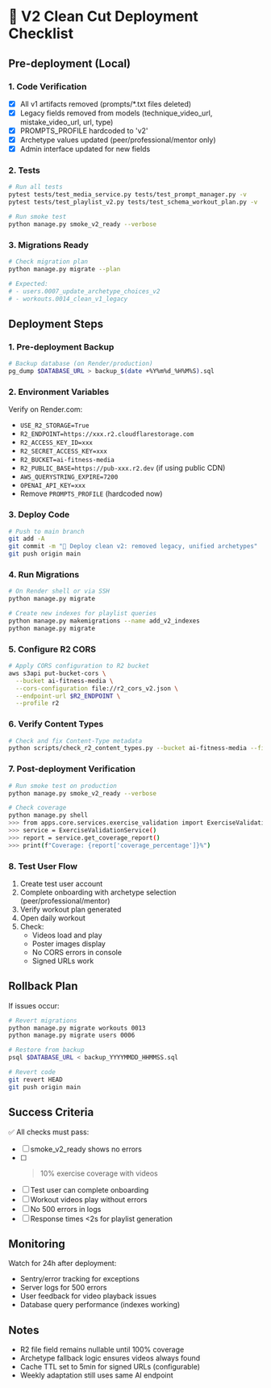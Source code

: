 # 🚀 V2 Clean Cut Deployment Checklist

## Pre-deployment (Local)

### 1. Code Verification
- [x] All v1 artifacts removed (prompts/*.txt files deleted)
- [x] Legacy fields removed from models (technique_video_url, mistake_video_url, url, type)
- [x] PROMPTS_PROFILE hardcoded to 'v2'
- [x] Archetype values updated (peer/professional/mentor only)
- [x] Admin interface updated for new fields

### 2. Tests
```bash
# Run all tests
pytest tests/test_media_service.py tests/test_prompt_manager.py -v
pytest tests/test_playlist_v2.py tests/test_schema_workout_plan.py -v

# Run smoke test
python manage.py smoke_v2_ready --verbose
```

### 3. Migrations Ready
```bash
# Check migration plan
python manage.py migrate --plan

# Expected:
# - users.0007_update_archetype_choices_v2
# - workouts.0014_clean_v1_legacy
```

## Deployment Steps

### 1. Pre-deployment Backup
```bash
# Backup database (on Render/production)
pg_dump $DATABASE_URL > backup_$(date +%Y%m%d_%H%M%S).sql
```

### 2. Environment Variables
Verify on Render.com:
- `USE_R2_STORAGE=True`
- `R2_ENDPOINT=https://xxx.r2.cloudflarestorage.com`
- `R2_ACCESS_KEY_ID=xxx`
- `R2_SECRET_ACCESS_KEY=xxx`
- `R2_BUCKET=ai-fitness-media`
- `R2_PUBLIC_BASE=https://pub-xxx.r2.dev` (if using public CDN)
- `AWS_QUERYSTRING_EXPIRE=7200`
- `OPENAI_API_KEY=xxx`
- Remove `PROMPTS_PROFILE` (hardcoded now)

### 3. Deploy Code
```bash
# Push to main branch
git add -A
git commit -m "🚀 Deploy clean v2: removed legacy, unified archetypes"
git push origin main
```

### 4. Run Migrations
```bash
# On Render shell or via SSH
python manage.py migrate

# Create new indexes for playlist queries
python manage.py makemigrations --name add_v2_indexes
python manage.py migrate
```

### 5. Configure R2 CORS
```bash
# Apply CORS configuration to R2 bucket
aws s3api put-bucket-cors \
  --bucket ai-fitness-media \
  --cors-configuration file://r2_cors_v2.json \
  --endpoint-url $R2_ENDPOINT \
  --profile r2
```

### 6. Verify Content Types
```bash
# Check and fix Content-Type metadata
python scripts/check_r2_content_types.py --bucket ai-fitness-media --fix
```

### 7. Post-deployment Verification
```bash
# Run smoke test on production
python manage.py smoke_v2_ready --verbose

# Check coverage
python manage.py shell
>>> from apps.core.services.exercise_validation import ExerciseValidationService
>>> service = ExerciseValidationService()
>>> report = service.get_coverage_report()
>>> print(f"Coverage: {report['coverage_percentage']}%")
```

### 8. Test User Flow
1. Create test user account
2. Complete onboarding with archetype selection (peer/professional/mentor)
3. Verify workout plan generated
4. Open daily workout
5. Check:
   - Videos load and play
   - Poster images display
   - No CORS errors in console
   - Signed URLs work

## Rollback Plan

If issues occur:
```bash
# Revert migrations
python manage.py migrate workouts 0013
python manage.py migrate users 0006

# Restore from backup
psql $DATABASE_URL < backup_YYYYMMDD_HHMMSS.sql

# Revert code
git revert HEAD
git push origin main
```

## Success Criteria

✅ All checks must pass:
- [ ] smoke_v2_ready shows no errors
- [ ] >10% exercise coverage with videos
- [ ] Test user can complete onboarding
- [ ] Workout videos play without errors
- [ ] No 500 errors in logs
- [ ] Response times <2s for playlist generation

## Monitoring

Watch for 24h after deployment:
- Sentry/error tracking for exceptions
- Server logs for 500 errors
- User feedback for video playback issues
- Database query performance (indexes working)

## Notes

- R2 file field remains nullable until 100% coverage
- Archetype fallback logic ensures videos always found
- Cache TTL set to 5min for signed URLs (configurable)
- Weekly adaptation still uses same AI endpoint